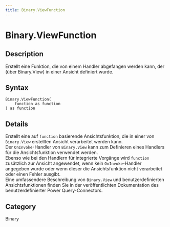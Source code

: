 ```yaml
---
title: Binary.ViewFunction
---
```


# Binary.ViewFunction


## Description

Erstellt eine Funktion, die von einem Handler abgefangen werden kann, der (über Binary.View) in einer Ansicht definiert wurde.


## Syntax

```powerquery
Binary.ViewFunction(
    function as function
) as function
```


## Details

Erstellt eine auf <code>function</code> basierende Ansichtsfunktion, die in einer von <code>Binary.View</code> erstellten Ansicht verarbeitet werden kann.<br />Der <code>OnInvoke</code>-Handler von <code>Binary.View</code> kann zum Definieren eines Handlers für die Ansichtsfunktion verwendet werden.<br />Ebenso wie bei den Handlern für integrierte Vorgänge wird <code>function</code> zusätzlich zur Ansicht angewendet, wenn kein <code>OnInvoke</code>-Handler angegeben wurde oder wenn dieser die Ansichtsfunktion nicht verarbeitet oder einen Fehler ausgibt.<br />Eine umfassendere Beschreibung von <code>Binary.View</code> und benutzerdefinierten Ansichtsfunktionen finden Sie in der veröffentlichten Dokumentation des benutzerdefinierter Power Query-Connectors.<br />



## Category
Binary
